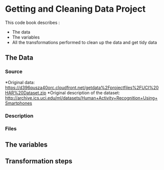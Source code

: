 # Getting and Cleaning Data Project

This code book describes : 

* The data
* The variables 
* All the transformations performed to clean up the data and get tidy data 

## The Data

### Source

*Original data: https://d396qusza40orc.cloudfront.net/getdata%2Fprojectfiles%2FUCI%20HAR%20Dataset.zip
*Original description of the dataset: http://archive.ics.uci.edu/ml/datasets/Human+Activity+Recognition+Using+Smartphones

### Description
### Files

## The variables

## Transformation steps

